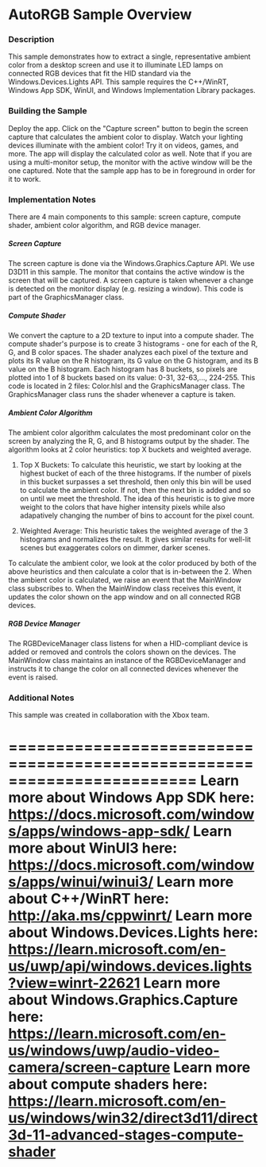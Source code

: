 # AutoRGB Sample Overview

### Description

This sample demonstrates how to extract a single, representative ambient 
color from a desktop screen and use it to illuminate LED lamps on connected
RGB devices that fit the HID standard via the Windows.Devices.Lights API. 
This sample requires the C++/WinRT, Windows App SDK, WinUI, and Windows 
Implementation Library packages. 

### Building the Sample
Deploy the app. Click on the "Capture screen" button to begin the screen
capture that calculates the ambient color to display. Watch your 
lighting devices illuminate with the ambient color! Try it on videos,
games, and more. The app will display the calculated color as well. Note
that if you are using a multi-monitor setup, the monitor with the active
window will be the one captured. Note that the sample app has to be in
foreground in order for it to work. 

### Implementation Notes
There are 4 main components to this sample: screen capture, compute shader,
ambient color algorithm, and RGB device manager. 

##### Screen Capture
The screen capture is done via the Windows.Graphics.Capture API. We use
D3D11 in this sample. The monitor that contains the active window is the
screen that will be captured. A screen capture is taken whenever a change
is detected on the monitor display (e.g. resizing a window). This code
is part of the GraphicsManager class. 

##### Compute Shader
We convert the capture to a 2D texture to input into a compute shader. 
The compute shader's purpose is to create 3 histograms - one for each of
the R, G, and B color spaces. The shader analyzes each pixel of the texture
and plots its R value on the R histogram, its G value on the G histogram, 
and its B value on the B histogram. Each histogram has 8 buckets, so pixels 
are plotted into 1 of 8 buckets based on its value: 0-31, 32-63,..., 224-255. 
This code is located in 2 files: Color.hlsl and the GraphicsManager class. 
The GraphicsManager class runs the shader whenever a capture is taken. 

##### Ambient Color Algorithm
The ambient color algorithm calculates the most predominant color on the
screen by analyzing the R, G, and B histograms output by the shader. The
algorithm looks at 2 color heuristics: top X buckets and weighted average. 

1. Top X Buckets: To calculate this heuristic, we start by looking at the 
highest bucket of each of the three histograms. If the number of pixels in 
this bucket surpasses a set threshold, then only this bin will be used to 
calculate the ambient color. If not, then the next bin is added and so on 
until we meet the threshold. The idea of this heuristic is to give more 
weight to the colors that have higher intensity pixels while also adapatively 
changing the number of bins to account for the pixel count. 

2. Weighted Average: This heuristic takes the weighted average of the 3 
histograms and normalizes the result. It gives similar results for well-lit
scenes but exaggerates colors on dimmer, darker scenes. 

To calculate the ambient color, we look at the color produced by both of 
the above heuristics and then calculate a color that is in-between the 2. 
When the ambient color is calculated, we raise an event that the MainWindow
class subscribes to. When the MainWindow class receives this event, it
updates the color shown on the app window and on all connected RGB devices.

##### RGB Device Manager
The RGBDeviceManager class listens for when a HID-compliant device is 
added or removed and controls the colors shown on the devices. The MainWindow
class maintains an instance of the RGBDeviceManager and instructs it to change
the color on all connected devices whenever the event is raised.

### Additional Notes
This sample was created in collaboration with the Xbox team. 

========================================================================
Learn more about Windows App SDK here:
https://docs.microsoft.com/windows/apps/windows-app-sdk/
Learn more about WinUI3 here:
https://docs.microsoft.com/windows/apps/winui/winui3/
Learn more about C++/WinRT here:
http://aka.ms/cppwinrt/
Learn more about Windows.Devices.Lights here: 
https://learn.microsoft.com/en-us/uwp/api/windows.devices.lights?view=winrt-22621
Learn more about Windows.Graphics.Capture here:
https://learn.microsoft.com/en-us/windows/uwp/audio-video-camera/screen-capture
Learn more about compute shaders here: 
https://learn.microsoft.com/en-us/windows/win32/direct3d11/direct3d-11-advanced-stages-compute-shader
========================================================================
